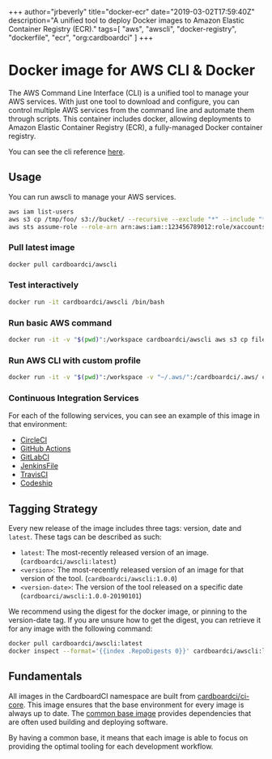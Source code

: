 +++
author="jrbeverly"
title="docker-ecr"
date="2019-03-02T17:59:40Z"
description="A unified tool to deploy Docker images to Amazon Elastic Container Registry (ECR)."
tags=[
  "aws",
  "awscli",
  "docker-registry",
  "dockerfile",
  "ecr",
  "org:cardboardci"
]
+++

# Docker image for AWS CLI & Docker

The AWS Command Line Interface (CLI) is a unified tool to manage your AWS services. With just one tool to download and configure, you can control multiple AWS services from the command line and automate them through scripts. This container includes docker, allowing deployments to Amazon Elastic Container Registry (ECR), a fully-managed Docker container registry.

You can see the cli reference [here](https://docs.aws.amazon.com/cli/latest/reference/ecr/index.html).

## Usage

You can run awscli to manage your AWS services.

```bash
aws iam list-users
aws s3 cp /tmp/foo/ s3://bucket/ --recursive --exclude "*" --include "*.jpg"
aws sts assume-role --role-arn arn:aws:iam::123456789012:role/xaccounts3access --role-session-name s3-access-example
```

### Pull latest image

```bash
docker pull cardboardci/awscli
```

### Test interactively

```bash
docker run -it cardboardci/awscli /bin/bash
```

### Run basic AWS command

```bash
docker run -it -v "$(pwd)":/workspace cardboardci/awscli aws s3 cp file.txt s3://bucket/file.txt
```

### Run AWS CLI with custom profile

```bash
docker run -it -v "$(pwd)":/workspace -v "~/.aws/":/cardboardci/.aws/ cardboardci/awscli aws s3 cp file.txt s3://bucket/file.txt
```

### Continuous Integration Services

For each of the following services, you can see an example of this image in that environment:

* [CircleCI](usages/circleci)
* [GitHub Actions](usages/github)
* [GitLabCI](usages/gitlabci)
* [JenkinsFile](usages/jenkins)
* [TravisCI](usages/travisci)
* [Codeship](usages/codeship)

## Tagging Strategy

Every new release of the image includes three tags: version, date and `latest`. These tags can be described as such:

* `latest`: The most-recently released version of an image. (`cardboardci/awscli:latest`)
* `<version>`: The most-recently released version of an image for that version of the tool. (`cardboardci/awscli:1.0.0`)
* `<version-date>`: The version of the tool released on a specific date (`cardboarci/awscli:1.0.0-20190101`)

We recommend using the digest for the docker image, or pinning to the version-date tag. If you are unsure how to get the digest, you can retrieve it for any image with the following command:

```bash
docker pull cardboardci/awscli:latest
docker inspect --format='{{index .RepoDigests 0}}' cardboardci/awscli:latest
```

## Fundamentals

All images in the CardboardCI namespace are built from [cardboardci/ci-core](https://hub.docker.com/r/cardboardci/ci-core). This image ensures that the base environment for every image is always up to date. The [common base image](https://cardboardci.jrbeverly.dev/core/) provides dependencies that are often used building and deploying software.

By having a common base, it means that each image is able to focus on providing the optimal tooling for each development workflow.
